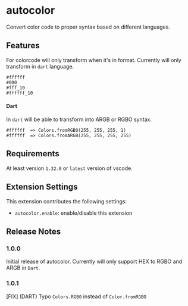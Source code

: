 # autocolor

Convert color code to proper syntax based on different languages.

## Features

For colorcode will only transform when it's in format. Currently will only transform in `dart` language.

```
#ffffff
#000 
#fff_10 
#ffffff_10
```

#### Dart

In `dart` will be able to transform into ARGB or RGBO syntax.

```
#ffffff  => Colors.fromRGBO(255, 255, 255, 1)
#ffffff  => Colors.fromARGB(255, 255, 255, 255)
```

## Requirements

At least version `1.32.0` or `latest` version of vscode.

## Extension Settings

This extension contributes the following settings:

* `autocolor.enable`: enable/disable this extension

## Release Notes

### 1.0.0

Initial release of autocolor. Currently will only support HEX to RGBO and ARGB in `Dart`. 

### 1.0.1

[FIX] (DART) Typo `Colors.RGB0` instead of  `Color.fromRGBO`